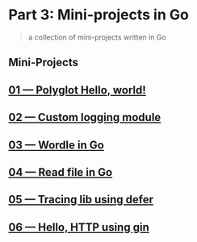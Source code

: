 # Part 3: Mini-projects in Go
> a collection of mini-projects written in Go


## Mini-Projects

## [01 &mdash; Polyglot Hello, world!](01_mini-projects/01_polyglot-hello-world/README.md)

## [02 &mdash; Custom logging module](01_mini-projects/02_logging-module/README.md)

## [03 &mdash; Wordle in Go](01_mini-projects/03_go-wordle/README.md)

## [04 &mdash; Read file in Go](01_mini-projects/04_read-file/README.md)

## [05 &mdash; Tracing lib using defer](01_mini-projects/05_tracing-defer/README.md)

## [06 &mdash; Hello, HTTP using gin](01)
